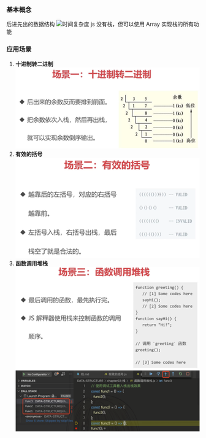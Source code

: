 ### 基本概念

后进先出的数据结构
![时间复杂度](../static/栈.png)
js 没有栈，但可以使用 Array 实现栈的所有功能

### 应用场景

1. **十进制转二进制**
   ![十进制转二进制](../static/十进制转二进制.jpeg)
2. **有效的括号**
   ![有效的括号](../static/有效的括号.png)
3. **函数调用堆栈**
   ![函数调用堆栈](../static/函数调用堆栈.png)
   ![函数调用堆栈](../static/函数调用堆栈调试.png)
